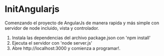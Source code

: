 # InitAngularjs

Comenzando el proyecto de AngularJs de manera rapida y más simple con servidor de node incluido, vista y controlador.

1. Instala las dependencias del archivo package.json con 'npm install'
2. Ejecuta el servidor con 'node server.js'
3. Abre http://localhost:3000 y comienza a programar!.

